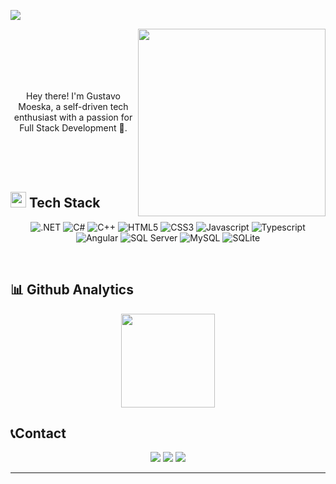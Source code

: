 <a href="https://www.linkedin.com/in/gumoeska/"><img src="https://github.com/gumoeska/gumoeska/assets/32044172/ee4fb780-6b6d-4132-bf74-cea24bf61a2a"></a>

<a href="https://www.linkedin.com/in/gumoeska/"><img src="https://github.com/gumoeska/gumoeska/assets/32044172/ee8b8f23-ccd7-4707-8541-2a2e77532303" align="right" height="300"></a>

<br><br><br>
<br><br>

<p align="center">Hey there! I'm Gustavo Moeska, a self-driven tech enthusiast with a passion for Full Stack Development 🚀.</p>

<br><br><br>

## <img src="https://media2.giphy.com/media/QssGEmpkyEOhBCb7e1/giphy.gif?cid=ecf05e47a0n3gi1bfqntqmob8g9aid1oyj2wr3ds3mg700bl&rid=giphy.gif" width ="25"> Tech Stack 

<p align="center"> 
    <a>
        <img src="https://img.shields.io/badge/.NET-5C2D91?style=for-the-badge&logo=.net&logoColor=white" alt=".NET"/>
    </a>
    <a>
        <img src="https://img.shields.io/badge/C%23-239120?style=for-the-badge&logo=c-sharp&logoColor=white" alt="C#"/>
    </a>
    <a>
        <img src="https://img.shields.io/badge/C%2B%2B-00599C?style=for-the-badge&logo=c%2B%2B&logoColor=white" alt="C++"/>
    </a>
    <a>
        <img src="https://img.shields.io/badge/HTML5-E34F26?style=for-the-badge&logo=html5&logoColor=white" alt="HTML5"/>
    </a>
    <a>
        <img src="https://img.shields.io/badge/CSS3-1572B6?style=for-the-badge&logo=css3&logoColor=white" alt="CSS3"/>
    </a>
    <a>
        <img src="https://img.shields.io/badge/JavaScript-F7DF1E?style=for-the-badge&logo=javascript&logoColor=black" alt="Javascript"/>
    </a>
    <a>
        <img src="https://img.shields.io/badge/TypeScript-007ACC?style=for-the-badge&logo=typescript&logoColor=white" alt="Typescript"/>
    </a>
    <a>
        <img src="https://img.shields.io/badge/Angular-DD0031?style=for-the-badge&logo=angular&logoColor=white" alt="Angular"/>
    </a>
    <a>
        <img src="https://img.shields.io/badge/Microsoft%20SQL%20Server-CC2927?style=for-the-badge&logo=microsoft%20sql%20server&logoColor=white" alt="SQL Server"/>
    </a>
    <a>
        <img src="https://img.shields.io/badge/MySQL-005C84?style=for-the-badge&logo=mysql&logoColor=white" alt="MySQL"/>
    </a>
    <a>
        <img src="https://img.shields.io/badge/SQLite-07405E?style=for-the-badge&logo=sqlite&logoColor=white" alt="SQLite"/>
    </a>
</p>

<br>

## 📊 Github Analytics

<p align="center">
    <a>
        <img height="150" src="https://github-readme-stats.vercel.app/api/top-langs?username=gumoeska&show_icons=true&locale=en&layout=compact&theme=tokyonight">
    </a>
</p>

## 📞<b>Contact</b>

<div align="center">
  <a href="https://github.com/gumoeska" align="center" alt="Java" height="40" width="50"><img src="https://img.shields.io/badge/GitHub-100000?style=for-the-badge&logo=github&logoColor=white"></a>
  <a href="https://linkedin.com/in/gumoeska" align="center" alt="Java" height="40" width="50"><img src="https://img.shields.io/badge/LinkedIn-0077B5?style=for-the-badge&logo=linkedin&logoColor=white"></a>
  <a href="mailto:gumoeska@gmail.com" align="center" alt="Java" height="40" width="50"><img src="https://img.shields.io/badge/Gmail-D14836?style=for-the-badge&logo=gmail&logoColor=white"></a>
</div>

-----

